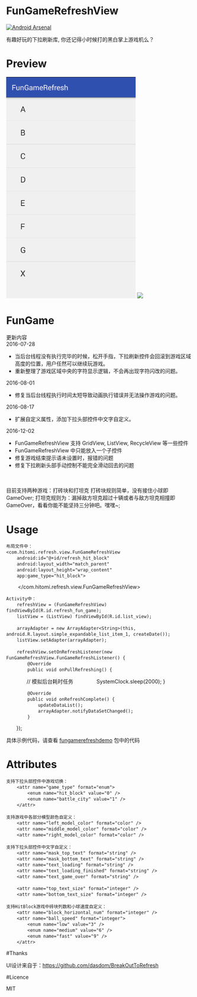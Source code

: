 # FunGameRefreshView

[![Android Arsenal](https://img.shields.io/badge/Android%20Arsenal-HitBlockRefresh-brightgreen.svg?style=flat)](http://android-arsenal.com/details/3/3253)

有趣好玩的下拉刷新库, 你还记得小时候打的黑白掌上游戏机么？

# Preview

<img src="preview/HitBlock.gif" width="350px" />
<img src="preview/BattleCity.gif"  width="350px" />

# FunGame

更新内容<br/>
2016-07-28
- 当后台线程没有执行完毕的时候，松开手指，下拉刷新控件会回滚到游戏区域高度的位置，用户任然可以继续玩游戏。
- 重新整理了游戏区域中央的字符显示逻辑，不会再出现字符闪改的问题。

2016-08-01
- 修复当后台线程执行时间太短导致动画执行错误并无法操作游戏的问题。

2016-08-17
- 扩展自定义属性，添加下拉头部控件中文字自定义。

2016-12-02
- FunGameRefreshView 支持 GridView, ListView, RecycleView 等一些控件
- FunGameRefreshView 中只能放入一个子控件 
- 修复游戏结束提示语未设置时，报错的问题
- 修复下拉刷新头部手动控制不能完全滑动回去的问题 

<br/><br/>
目前支持两种游戏：打砖块和打坦克
    打砖块规则简单，没有接住小球即GameOver;
    打坦克规则为：漏掉敌方坦克超过十辆或者与敌方坦克相撞即GameOver，看看你能不能坚持三分钟吧。嘿嘿~;

# Usage

    布局文件中：
    <com.hitomi.refresh.view.FunGameRefreshView
        android:id="@+id/refresh_hit_block"
        android:layout_width="match_parent"
        android:layout_height="wrap_content"
        app:game_type="hit_block">
        
        <!-- ListView or GridView or RecycleView, but just one.-->
        <ListView
            android:id="@+id/list_view"
            android:layout_width="fill_parent"
            android:layout_height="fill_parent"
            android:scrollbars="none">
        </ListView>
    </com.hitomi.refresh.view.FunGameRefreshView>

    Activity中：
        refreshView = (FunGameRefreshView) findViewById(R.id.refresh_fun_game);
        listView = (ListView) findViewById(R.id.list_view);

        arrayAdapter = new ArrayAdapter<String>(this, android.R.layout.simple_expandable_list_item_1, createDate());
        listView.setAdapter(arrayAdapter);
        
        refreshView.setOnRefreshListener(new FunGameRefreshView.FunGameRefreshListener() {
            @Override
            public void onPullRefreshing() {
                // 模拟后台耗时任务
                SystemClock.sleep(2000);
            }

            @Override
            public void onRefreshComplete() {
                updateDataList();
                arrayAdapter.notifyDataSetChanged();
            }
        });
        
具体示例代码，请查看 [fungamerefreshdemo](https://github.com/Hitomis/FunGameRefresh/tree/master/fungamerefreshdemo/src/main/java/com/hitomi/fungamerefreshdemo) 包中的代码

# Attributes

    支持下拉头部控件中游戏切换：
        <attr name="game_type" format="enum">
            <enum name="hit_block" value="0" />
            <enum name="battle_city" value="1" />
        </attr>

    支持游戏中各部分模型颜色自定义：
        <attr name="left_model_color" format="color" />
        <attr name="middle_model_color" format="color" />
        <attr name="right_model_color" format="color" />

    支持下拉头部控件中文字自定义：
        <attr name="mask_top_text" format="string" />
        <attr name="mask_bottom_text" format="string" />
        <attr name="text_loading" format="string" />
        <attr name="text_loading_finished" format="string" />
        <attr name="text_game_over" format="string" />

        <attr name="top_text_size" format="integer" />
        <attr name="bottom_text_size" format="integer" />

    支持HitBlock游戏中砖块列数和小球速度自定义：        
        <attr name="block_horizontal_num" format="integer" />
        <attr name="ball_speed" format="integer">
            <enum name="low" value="3" />
            <enum name="medium" value="6" />
            <enum name="fast" value="9" />
        </attr>


#Thanks

UI设计来自于：https://github.com/dasdom/BreakOutToRefresh

#Licence

MIT 



